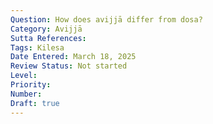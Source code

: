 ```yaml
---
Question: How does avijjā differ from dosa?
Category: Avijjā
Sutta References:
Tags: Kilesa
Date Entered: March 18, 2025
Review Status: Not started
Level: 
Priority: 
Number: 
Draft: true
---
```

